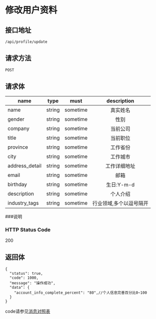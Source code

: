 # 修改用户资料

## 接口地址

`/api/profile/update`

## 请求方法

`POST`

## 请求体

| name     | type     | must     | description |
|----------|:--------:|:--------:|:--------:|
| name | string   | sometime      | 真实姓名 |
| gender    | string   | sometime      | 性别 |
| company   | string   | sometime      | 当前公司 |
| title     | string   | sometime      | 当前职位 |
| province | string   | sometime      | 工作省份 |
| city | string   | sometime      | 工作城市 |
| address_detail | string   | sometime      | 工作详细地址 |
| email | string   | sometime      | 邮箱 |
| birthday | string   | sometime      | 生日:Y-m-d |
| description | string   | sometime      | 个人介绍 |
| industry_tags | string   | sometime      | 行业领域,多个以逗号隔开 |


###说明


### HTTP Status Code

200

## 返回体
```json5
{
  "status": true,
  "code": 1000,
  "message": "操作成功",
  "data": {
    "account_info_complete_percent": "80",//个人信息完善百分比0~100
  }
}
```

code请参见[消息对照表](消息对照表.md)
